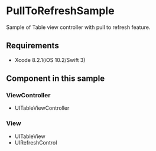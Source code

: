 # PullToRefreshSample
Sample of Table view controller with pull to refresh feature.

## Requirements

- Xcode 8.2.1(iOS 10.2/Swift 3)

## Component in this sample
### ViewController
- UITableViewController

### View
- UITableView
- UIRefreshControl
